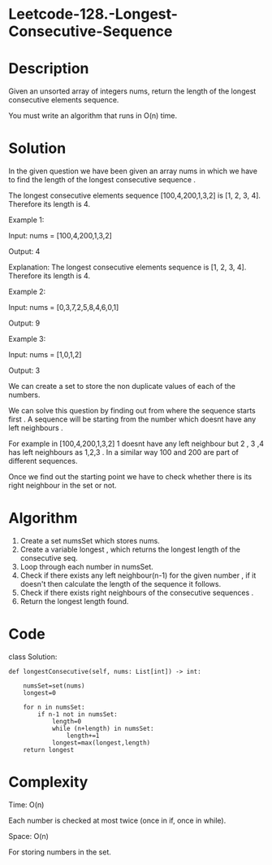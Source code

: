 # Leetcode-128.-Longest-Consecutive-Sequence
# Description
Given an unsorted array of integers nums, return the length of the longest consecutive elements sequence.

You must write an algorithm that runs in O(n) time.
# Solution
In the given question we have been given an array nums in which we have to find the length of the longest consecutive sequence .

The longest consecutive elements sequence [100,4,200,1,3,2] is [1, 2, 3, 4]. Therefore its length is 4.

Example 1:

Input: nums = [100,4,200,1,3,2]

Output: 4

Explanation: The longest consecutive elements sequence is [1, 2, 3, 4]. Therefore its length is 4.

Example 2:

Input: nums = [0,3,7,2,5,8,4,6,0,1]

Output: 9

Example 3:

Input: nums = [1,0,1,2]

Output: 3

We can create a set to store the non duplicate values of each of the numbers.

We can solve this question by finding out from where the sequence starts first . A sequence will be starting from the number which doesnt have any left neighbours . 

For example in [100,4,200,1,3,2] 1 doesnt have any left neighbour but 2 , 3 ,4 has left neighbours as 1,2,3 . In a similar way 100 and 200 are part of different sequences.

Once we find out the starting point we have to check whether there is its right neighbour in the set or not.

# Algorithm
1. Create a set numsSet which stores nums.
2. Create a variable longest , which returns the longest length of the consecutive seq.
3. Loop through each number in numsSet.
4. Check if there exists any left neighbour(n-1) for the given number , if it doesn't then calculate the length of the sequence it follows.
5. Check if there exists right neighbours of the consecutive sequences .
6. Return the longest length found.
# Code
class Solution:

    def longestConsecutive(self, nums: List[int]) -> int:
        
        numsSet=set(nums)
        longest=0

        for n in numsSet:
            if n-1 not in numsSet:
                length=0
                while (n+length) in numsSet:
                    length+=1
                longest=max(longest,length)
        return longest
# Complexity
Time: O(n)

Each number is checked at most twice (once in if, once in while).

Space: O(n)

For storing numbers in the set.
